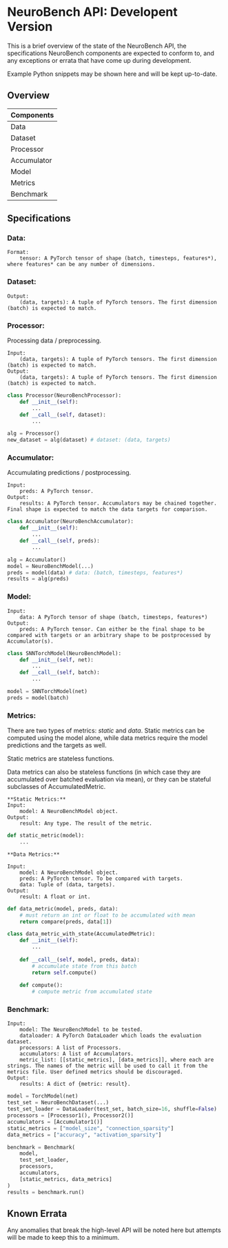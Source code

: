 # NeuroBench API: Developent Version
This is a brief overview of the state of the NeuroBench API, the specifications NeuroBench components are expected to conform to, and any exceptions or errata that have come up during development.  
  
Example Python snippets may be shown here and will be kept up-to-date.


## Overview
| **Components** |
|----------------|
| Data           |
| Dataset        |
| Processor      |
| Accumulator    |
| Model          |
| Metrics        |
| Benchmark      |

<div class="page"/>

## Specifications
### **Data:**
```
Format:
    tensor: A PyTorch tensor of shape (batch, timesteps, features*), where features* can be any number of dimensions.
```
### **Dataset:**
```
Output:
    (data, targets): A tuple of PyTorch tensors. The first dimension (batch) is expected to match.
```
### **Processor:**

Processing data / preprocessing.

```
Input:
    (data, targets): A tuple of PyTorch tensors. The first dimension (batch) is expected to match.
Output:
    (data, targets): A tuple of PyTorch tensors. The first dimension (batch) is expected to match.
```
```python
class Processor(NeuroBenchProcessor):
    def __init__(self):
		...
    def __call__(self, dataset):
		...

alg = Processor()
new_dataset = alg(dataset) # dataset: (data, targets)
```
### **Accumulator:**

Accumulating predictions / postprocessing.

```
Input:
    preds: A PyTorch tensor.
Output:
    results: A PyTorch tensor. Accumulators may be chained together. Final shape is expected to match the data targets for comparison.
```
```python
class Accumulator(NeuroBenchAccumulator):
    def __init__(self):
        ...
    def __call__(self, preds):
        ...

alg = Accumulator()
model = NeuroBenchModel(...)
preds = model(data) # data: (batch, timesteps, features*)
results = alg(preds)
```

### **Model:**
```
Input:
    data: A PyTorch tensor of shape (batch, timesteps, features*)
Output:
    preds: A PyTorch tensor. Can either be the final shape to be compared with targets or an arbitrary shape to be postprocessed by Accumulator(s).
```
```python
class SNNTorchModel(NeuroBenchModel):
    def __init__(self, net):
		...
    def __call__(self, batch):
		...

model = SNNTorchModel(net)
preds = model(batch)
```
### **Metrics:**
There are two types of metrics: *static* and *data*. Static metrics can be computed using the model alone, while data metrics require the model predictions and the targets as well.

Static metrics are stateless functions.

Data metrics can also be stateless functions (in which case they are accumulated over batched evaluation via mean),
or they can be stateful subclasses of AccumulatedMetric.

```
**Static Metrics:**
Input:
    model: A NeuroBenchModel object.
Output:
    result: Any type. The result of the metric.
```
```python
def static_metric(model):
    ...
```
```
**Data Metrics:**

Input:
    model: A NeuroBenchModel object.
    preds: A PyTorch tensor. To be compared with targets.
    data: Tuple of (data, targets). 
Output:
    result: A float or int.
```
```python
def data_metric(model, preds, data):
    # must return an int or float to be accumulated with mean
    return compare(preds, data[1])
```
```python
class data_metric_with_state(AccumulatedMetric):
    def __init__(self):
        ...
    
    def __call__(self, model, preds, data):
        # accumulate state from this batch
        return self.compute()
    
    def compute():
        # compute metric from accumulated state
```

### **Benchmark:**
```
Input:
    model: The NeuroBenchModel to be tested.
    dataloader: A PyTorch DataLoader which loads the evaluation dataset.
    processors: A list of Processors.
    accumulators: A list of Accumulators.
    metric_list: [[static_metrics], [data_metrics]], where each are strings. The names of the metric will be used to call it from the metrics file. User defined metrics should be discouraged.
Output:
    results: A dict of {metric: result}.
```
```python
model = TorchModel(net)
test_set = NeuroBenchDataset(...)
test_set_loader = DataLoader(test_set, batch_size=16, shuffle=False)
processors = [Processor1(), Processor2()]
accumulators = [Accumulator1()]
static_metrics = ["model_size", "connection_sparsity"]
data_metrics = ["accuracy", "activation_sparsity"]

benchmark = Benchmark(
	model, 
	test_set_loader,
	processors,
    accumulators, 
	[static_metrics, data_metrics]
)
results = benchmark.run()

```

## Known Errata
Any anomalies that break the high-level API will be noted here but attempts will be made to keep this to a minimum.
